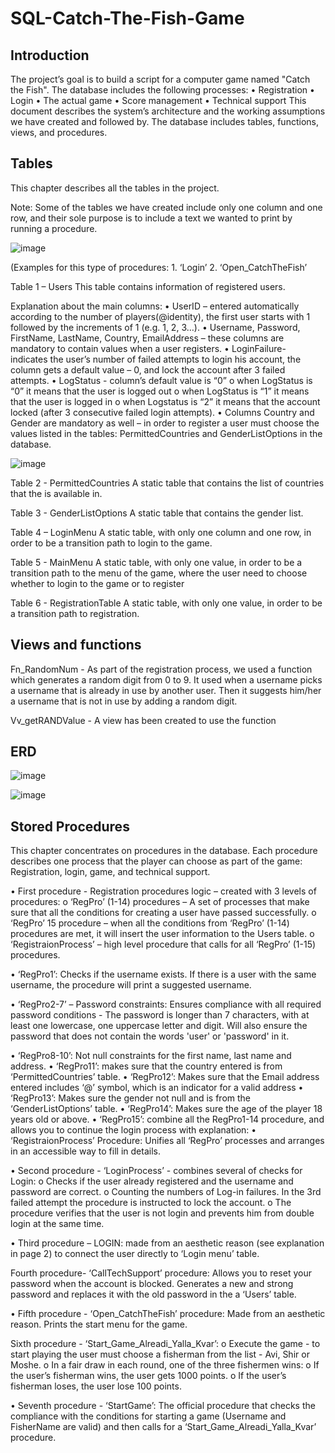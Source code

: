 # SQL-Catch-The-Fish-Game



## Introduction

The project’s goal is to build a script for a computer game named "Catch the Fish".
The database includes the following processes:
•	Registration
•	Login
•	The actual game
•	Score management
•	Technical support
This document describes the system’s architecture and the working assumptions we have created and followed by.
The database includes tables, functions, views, and procedures.


## Tables

This chapter describes all the tables in the project.

Note: Some of the tables we have created include only one column and one row, and their sole purpose is to include a text we wanted to print by running a procedure.


![image](https://user-images.githubusercontent.com/83536999/117184743-bcb29880-ade1-11eb-8080-98bffaa27faf.png)

(Examples for this type of procedures: 1. ‘Login’  2. ‘Open_CatchTheFish’ 


Table 1 – Users
This table contains information of registered users.

Explanation about the main columns:
• UserID – entered automatically according to the number of players(@identity), the first user starts with 1 followed by the increments of 1 (e.g. 1, 2, 3…). 
• Username, Password, FirstName, LastName, Country, EmailAddress – these columns are mandatory to contain values when a user registers.
• LoginFailure- indicates the user’s number of failed attempts to login his account, the column gets a default value – 0, and lock the account after 3 failed attempts. 
• LogStatus - column’s default value is “0”
   o	when LogStatus is “0” it means that the user is logged out
   o	when LogStatus is “1” it means that the user is logged in
   o	when Logstatus is “2” it means that the account locked (after 3 consecutive failed login attempts). 
• Columns Country and Gender are mandatory as well – in order to register a user must choose the values listed in the tables: PermittedCountries and GenderListOptions in the database.

![image](https://user-images.githubusercontent.com/83536999/117185032-12874080-ade2-11eb-9982-b929104e5ff0.png)

Table 2 - PermittedCountries
A static table that contains the list of countries that the is available in.

Table 3 - GenderListOptions
A static table that contains the gender list.

Table 4 – LoginMenu
A static table, with only one column and one row, in order to be a transition path to login to the game. 

Table 5 - MainMenu 
A static table, with only one value, in order to be a transition path to the menu of the game, where the user need to choose whether to login to the game or to register

Table 6 - RegistrationTable
A static table, with only one value, in order to be a transition path to registration.



## Views and functions

Fn_RandomNum - As part of the registration process, we used a function which generates a random digit from 0 to 9. It used when a username picks a username that is already in use by another user. Then it suggests him/her a username that is not in use by adding a random digit.

Vv_getRANDValue - A view has been created to use the function


## ERD

![image](https://user-images.githubusercontent.com/83536999/117185365-6db93300-ade2-11eb-8041-b60db2bbee75.png)

![image](https://user-images.githubusercontent.com/83536999/117185380-727de700-ade2-11eb-8f52-08acf2d476a6.png)



## Stored Procedures

This chapter concentrates on procedures in the database.
Each procedure describes one process that the player can choose as part of the game: Registration, login, game, and technical support.
 
•	First procedure - Registration procedures logic – created with 3 levels of procedures:
o	‘RegPro’ (1-14) procedures – A set of processes that make sure that all the conditions for creating a user have passed successfully.
o	‘RegPro’ 15 procedure – when all the conditions from ‘RegPro’ (1-14) procedures are met, it will insert the user information to the Users table.
o	‘RegistraionProcess’ – high level procedure that calls for all ‘RegPro’ (1-15) procedures.

•	‘RegPro1’: Checks if the username exists. If there is a user with the same username, the procedure will print a suggested username.

•	‘RegPro2-7’ – Password constraints:
Ensures compliance with all required password conditions - The password is longer than 7 characters, with at least one lowercase, one uppercase letter and digit. Will also ensure the password that does not contain the words 'user' or 'password' in it.

•	‘RegPro8-10’: Not null constraints for the first name, last name and address.
•	‘RegPro11’: makes sure that the country entered is from ‘PermittedCountries’ table.
•	‘RegPro12’: Makes sure that the Email address entered includes ‘@’ symbol, which is an indicator for a valid address
•	‘RegPro13’: Makes sure the gender not null and is from the ‘GenderListOptions’ table. 
•	‘RegPro14’: Makes sure the age of the player 18 years old or above.
•	‘RegPro15’: combine all the RegPro1-14 procedure, and allows you to continue the login process with explanation:
•	‘RegistraionProcess’ Procedure: Unifies all ‘RegPro’ processes and arranges in an accessible way to fill in details.

•	Second procedure - ‘LoginProcess’ - combines several of checks for Login:
      o	Checks if the user already registered and the username and password are correct.
      o	Counting the numbers of Log-in failures. In the 3rd failed attempt the procedure is instructed to lock the account.
      o	The procedure verifies that the user is not login and prevents him from double login at the same time.

•	Third procedure – LOGIN:
 made from an aesthetic reason (see explanation in page 2) to connect the user directly to ‘Login menu’ table.
 
 Fourth procedure- ‘CallTechSupport’ procedure:
Allows you to reset your password when the account is blocked. Generates a new and strong password and replaces it with the old password in the a ‘Users’ table.

•	Fifth procedure - ‘Open_CatchTheFish’ procedure:
Made from an aesthetic reason. Prints the start menu for the game. 

Sixth procedure - ‘Start_Game_Alreadi_Yalla_Kvar’:
    o	Execute the game - to start playing the user must choose a fisherman from the list - Avi, Shir or Moshe.
    o	In a fair draw in each round, one of the three fishermen wins:
    o	If the user’s fisherman wins, the user gets 1000 points. 
    o	If the user’s fisherman loses, the user lose 100 points. 

•	Seventh procedure - ‘StartGame’:
The official procedure that checks the compliance with the conditions for starting a game (Username and FisherName are valid) and then calls for a ‘Start_Game_Alreadi_Yalla_Kvar’ procedure.



